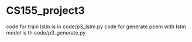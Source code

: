 # CS155_project3

code for train lstm is in code/p3_lstm.py
code for generate poem with lstm model is th code/p3_generate.py
